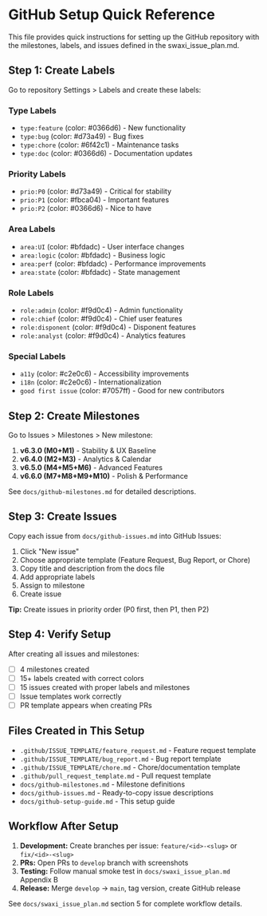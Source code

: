 # GitHub Setup Quick Reference

This file provides quick instructions for setting up the GitHub repository with the milestones, labels, and issues defined in the swaxi_issue_plan.md.

## Step 1: Create Labels

Go to repository Settings > Labels and create these labels:

### Type Labels

- `type:feature` (color: #0366d6) - New functionality
- `type:bug` (color: #d73a49) - Bug fixes
- `type:chore` (color: #6f42c1) - Maintenance tasks
- `type:doc` (color: #0366d6) - Documentation updates

### Priority Labels

- `prio:P0` (color: #d73a49) - Critical for stability
- `prio:P1` (color: #fbca04) - Important features
- `prio:P2` (color: #0366d6) - Nice to have

### Area Labels

- `area:UI` (color: #bfdadc) - User interface changes
- `area:logic` (color: #bfdadc) - Business logic
- `area:perf` (color: #bfdadc) - Performance improvements
- `area:state` (color: #bfdadc) - State management

### Role Labels

- `role:admin` (color: #f9d0c4) - Admin functionality
- `role:chief` (color: #f9d0c4) - Chief user features
- `role:disponent` (color: #f9d0c4) - Disponent features
- `role:analyst` (color: #f9d0c4) - Analytics features

### Special Labels

- `a11y` (color: #c2e0c6) - Accessibility improvements
- `i18n` (color: #c2e0c6) - Internationalization
- `good first issue` (color: #7057ff) - Good for new contributors

## Step 2: Create Milestones

Go to Issues > Milestones > New milestone:

1. **v6.3.0 (M0+M1)** - Stability & UX Baseline
2. **v6.4.0 (M2+M3)** - Analytics & Calendar
3. **v6.5.0 (M4+M5+M6)** - Advanced Features
4. **v6.6.0 (M7+M8+M9+M10)** - Polish & Performance

See `docs/github-milestones.md` for detailed descriptions.

## Step 3: Create Issues

Copy each issue from `docs/github-issues.md` into GitHub Issues:

1. Click "New issue"
2. Choose appropriate template (Feature Request, Bug Report, or Chore)
3. Copy title and description from the docs file
4. Add appropriate labels
5. Assign to milestone
6. Create issue

**Tip:** Create issues in priority order (P0 first, then P1, then P2)

## Step 4: Verify Setup

After creating all issues and milestones:

- [ ] 4 milestones created
- [ ] 15+ labels created with correct colors
- [ ] 15 issues created with proper labels and milestones
- [ ] Issue templates work correctly
- [ ] PR template appears when creating PRs

## Files Created in This Setup

- `.github/ISSUE_TEMPLATE/feature_request.md` - Feature request template
- `.github/ISSUE_TEMPLATE/bug_report.md` - Bug report template
- `.github/ISSUE_TEMPLATE/chore.md` - Chore/documentation template
- `.github/pull_request_template.md` - Pull request template
- `docs/github-milestones.md` - Milestone definitions
- `docs/github-issues.md` - Ready-to-copy issue descriptions
- `docs/github-setup-guide.md` - This setup guide

## Workflow After Setup

1. **Development:** Create branches per issue: `feature/<id>-<slug>` or `fix/<id>-<slug>`
2. **PRs:** Open PRs to `develop` branch with screenshots
3. **Testing:** Follow manual smoke test in `docs/swaxi_issue_plan.md` Appendix B
4. **Release:** Merge `develop` → `main`, tag version, create GitHub release

See `docs/swaxi_issue_plan.md` section 5 for complete workflow details.
